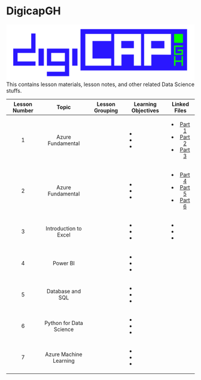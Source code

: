# DigicapGH
![foo](https://github.com/gkwoode/DigicapGH/blob/main/DigiCAP.png)
This contains lesson materials, lesson notes, and other related Data Science stuffs.

| Lesson Number | Topic | Lesson Grouping | Learning Objectives | Linked Files |
| :-----: | :-----: | :-----: | :-----: | :-----: |
| 1 | Azure Fundamental |  | <ul><li> </li><li> </li><li> </li></ul> | <ul><li>[Part 1](https://docs.microsoft.com/en-us/learn/paths/az-900-describe-cloud-concepts/)</li><li>[Part 2](https://docs.microsoft.com/en-us/learn/paths/az-900-describe-core-azure-services/)</li><li>[Part 3](https://docs.microsoft.com/en-us/learn/paths/az-900-describe-core-solutions-management-tools-azure/)</li></ul> |
| 2 | Azure Fundamental |  | <ul><li> </li><li> </li><li> </li></ul> | <ul><li>[Part 4](https://docs.microsoft.com/en-us/learn/paths/az-900-describe-general-security-network-security-features/)</li><li>[Part 5](https://docs.microsoft.com/en-us/learn/paths/az-900-describe-identity-governance-privacy-compliance-features/)</li><li>[Part 6](https://docs.microsoft.com/en-us/learn/paths/az-900-describe-azure-cost-management-service-level-agreements/)</li></ul> |
| 3 | Introduction to Excel |  | <ul><li> </li><li> </li><li> </li></ul> | <ul><li>[]()</li><li>[]()</li><li>[]()</li></ul> |
| 4 | Power BI |  | <ul><li> </li><li> </li><li> </li></ul> |  |
| 5 | Database and SQL |  | <ul><li> </li><li> </li><li> </li></ul> |  |
| 6 | Python for Data Science |  | <ul><li> </li><li> </li><li> </li></ul> |  |
| 7 | Azure Machine Learning  |  | <ul><li> </li><li> </li><li> </li></ul> |  |
